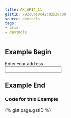 ```yaml
---
title: AX_ARIA_11
gistID: 792c0ce0c42c82529c39
source: devtools
tags:
- aria
- devtools
---
```


<h2 aria-describedby="{{ page.gistID }}">Example Begin</h2>
<div class="rendered-not">
<!-- Bad: Labeled using incorrectly spelled aria-labeledby -->
<div id="address_label">Enter your address</div>
<input aria-labeledby="address_label">
</div> <!-- rendered-not -->

<h2 aria-describedby="{{ page.gistID }}">Example End</h2>

<h3 aria-describedby="{{ page.gistID }}">Code for this Example</h3>
{% gist page.gistID %}